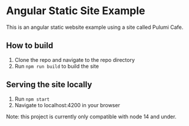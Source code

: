 # Angular Static Site Example

This is an angular static website example using a site called Pulumi Cafe.

## How to build 

1. Clone the repo and navigate to the repo directory
1. Run `npm run build` to build the site

## Serving the site locally
1. Run  `npm start`
1. Navigate to localhost:4200 in your browser

Note: this project is currently only compatible with node 14 and under.
